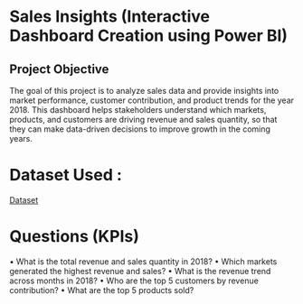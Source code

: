 # Sales Insights (Interactive Dashboard Creation using Power BI)
## Project Objective
The goal of this project is to analyze sales data and provide insights into market performance, customer contribution, and product trends for the year 2018.
This dashboard helps stakeholders understand which markets, products, and customers are driving revenue and sales quantity, so that they can make data-driven decisions to improve growth in the coming years.
# Dataset Used : 
  [Dataset](https://github.com/GOWRISANKAR16/PowerBI_Sales_Insights/blob/main/db_dump.sql)
# Questions (KPIs)
•	What is the total revenue and sales quantity in 2018?
•	Which markets generated the highest revenue and sales?
•	What is the revenue trend across months in 2018?
•	Who are the top 5 customers by revenue contribution?
•	What are the top 5 products sold?


 


